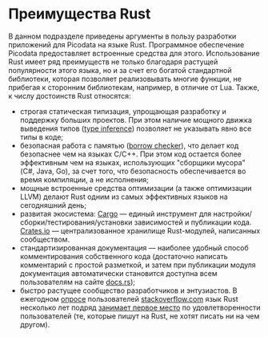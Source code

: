 # Преимущества Rust

В данном подразделе приведены аргументы в пользу разработки приложений для Picodata на языке Rust. Программное обеспечение Picodata предоставляет встроенные средства для этого. Использование Rust имеет ряд преимуществ не только благодаря растущей популярности этого языка, но и за счет его богатой стандартной библиотеки, которая позволяет реализовывать многие функции, не прибегая к сторонним библиотекам, например, в отличие от Lua. Также, к числу достоинств Rust относятся:

- строгая статическая типизация, упрощающая разработку и поддержку больших проектов. При этом наличие мощного движка выведения типов ([type inference](https://dhghomon.github.io/easy_rust/Chapter_8.html)) позволяет не указывать явно все типы в коде;
- безопасная работа с памятью ([borrow checker](https://doc.rust-lang.org/1.8.0/book/references-and-borrowing.html)), что делает код безопаснее чем на языках C/C++. При этом код остается более эффективным чем на языках, использующих "сборщики мусора" (C#, Java, Go), за счет того, что безопасность обеспечивается во время компиляции, а не исполнения;
- мощные встроенные средства оптимизации (а также оптимизации LLVM) делают Rust одним из самых эффективных языков на сегодняшний день;
- развитая экосистема: [Cargo](https://doc.rust-lang.org/cargo/) — единый инструмент для настройки/сборки/тестирования/установки зависимостей и публикации кода. [Crates.io](https://crates.io) — централизованное хранилище Rust-модулей, написанных сообществом.
- стандартизированная документация — наиболее удобный способ комментирования собственного кода (достаточно написать комментарий с простой разметкой, и затем при публикации модуля документация автоматически становится доступна всем пользователям на сайте [docs.rs](https://docs.rs));
- быстро растущее сообщество разработчиков и энтузиастов. В ежегодном [опросе](https://insights.stackoverflow.com/survey/2021) пользователей [stackoverflow.com](https://stackoverflow.com) язык Rust несколько лет подряд [занимает первое место](https://stackoverflow.blog/2020/06/05/why-the-developers-who-use-rust-love-it-so-much) по удовлетворенности пользователей (те, которые пишут на Rust, не хотят писать ни на чем другом).
